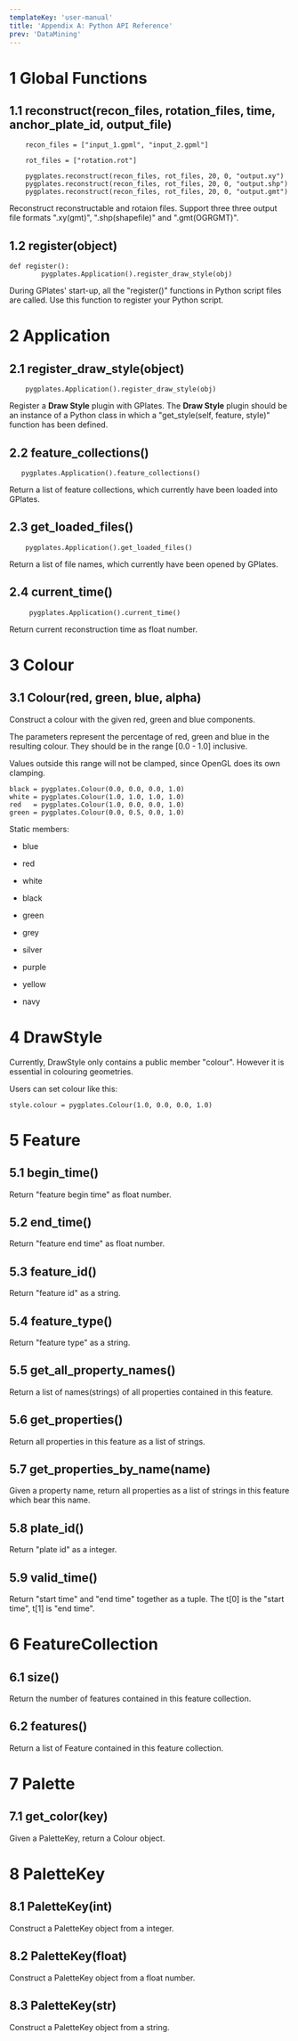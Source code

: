 ```yaml
---
templateKey: 'user-manual'
title: 'Appendix A: Python API Reference'
prev: 'DataMining'
---
```


1 Global Functions
================

1.1 reconstruct(recon\_files, rotation\_files, time, anchor\_plate\_id, output\_file)
---------------------------------------------------------------------------------

        recon_files = ["input_1.gpml", "input_2.gpml"]

        rot_files = ["rotation.rot"]

        pygplates.reconstruct(recon_files, rot_files, 20, 0, "output.xy")
        pygplates.reconstruct(recon_files, rot_files, 20, 0, "output.shp")
        pygplates.reconstruct(recon_files, rot_files, 20, 0, "output.gmt")

Reconstruct reconstructable and rotaion files. Support three three output file formats ".xy(gmt)", ".shp(shapefile)" and ".gmt(OGRGMT)".

1.2 register(object)
----------------

    def register():
            pygplates.Application().register_draw_style(obj)

During GPlates' start-up, all the "register()" functions in Python script files are called. Use this function to register your Python script.

2 Application
===========

2.1 register\_draw\_style(object)
-----------------------------

        pygplates.Application().register_draw_style(obj)

Register a **Draw Style** plugin with GPlates. The **Draw Style** plugin should be an instance of a Python class in which a "get\_style(self, feature, style)" function has been defined.

2.2 feature\_collections()
----------------------

       pygplates.Application().feature_collections()

Return a list of feature collections, which currently have been loaded into GPlates.

2.3 get\_loaded\_files()
--------------------

        pygplates.Application().get_loaded_files()

Return a list of file names, which currently have been opened by GPlates.

2.4 current\_time()
---------------

         pygplates.Application().current_time()

Return current reconstruction time as float number.

3 Colour
======

3.1 Colour(red, green, blue, alpha)
-------------------------------

Construct a colour with the given red, green and blue components.

The parameters represent the percentage of red, green and blue in the resulting colour. They should be in the range \[0.0 - 1.0\] inclusive.

Values outside this range will not be clamped, since OpenGL does its own clamping.

    black = pygplates.Colour(0.0, 0.0, 0.0, 1.0)
    white = pygplates.Colour(1.0, 1.0, 1.0, 1.0)
    red   = pygplates.Colour(1.0, 0.0, 0.0, 1.0)
    green = pygplates.Colour(0.0, 0.5, 0.0, 1.0)

Static members:

-   blue

-   red

-   white

-   black

-   green

-   grey

-   silver

-   purple

-   yellow

-   navy

4 DrawStyle
=========

Currently, DrawStyle only contains a public member "colour". However it is essential in colouring geometries.

Users can set colour like this:

    style.colour = pygplates.Colour(1.0, 0.0, 0.0, 1.0)

5 Feature
=======

5.1 begin\_time()
-------------

Return "feature begin time" as float number.

5.2 end\_time()
-----------

Return "feature end time" as float number.

5.3 feature\_id()
-------------

Return "feature id" as a string.

5.4 feature\_type()
---------------

Return "feature type" as a string.

5.5 get\_all\_property\_names()
---------------------------

Return a list of names(strings) of all properties contained in this feature.

5.6 get\_properties()
-----------------

Return all properties in this feature as a list of strings.

5.7 get\_properties\_by\_name(name)
-------------------------------

Given a property name, return all properties as a list of strings in this feature which bear this name.

5.8 plate\_id()
-----------

Return "plate id" as a integer.

5.9 valid\_time()
-------------

Return "start time" and "end time" together as a tuple. The t\[0\] is the "start time", t\[1\] is "end time".

6 FeatureCollection
=================

6.1 size()
------

Return the number of features contained in this feature collection.

6.2 features()
----------

Return a list of Feature contained in this feature collection.

7 Palette
=======

7.1 get\_color(key)
---------------

Given a PaletteKey, return a Colour object.

8 PaletteKey
==========

8.1 PaletteKey(int)
---------------

Construct a PaletteKey object from a integer.

8.2 PaletteKey(float)
-----------------

Construct a PaletteKey object from a float number.

8.3 PaletteKey(str)
---------------

Construct a PaletteKey object from a string.

